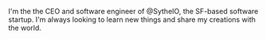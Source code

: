 I'm the the CEO and software engineer of 
@SytheIO, the SF-based software startup. I'm always looking to learn new things and share my creations with the world.

